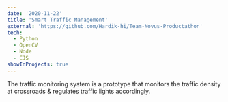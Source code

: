 ```yaml
---
date: '2020-11-22'
title: 'Smart Traffic Management'
external: 'https://github.com/Hardik-hi/Team-Novus-Productathon'
tech:
  - Python
  - OpenCV
  - Node
  - EJS
showInProjects: true
---
```


The traffic monitoring system is a prototype that monitors the traffic density at crossroads & regulates traffic lights accordingly.
